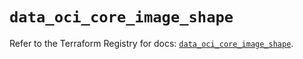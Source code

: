 # `data_oci_core_image_shape`

Refer to the Terraform Registry for docs: [`data_oci_core_image_shape`](https://registry.terraform.io/providers/oracle/oci/7.19.0/docs/data-sources/core_image_shape).
